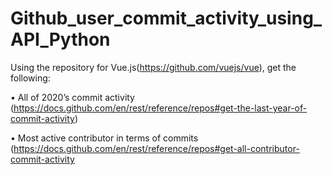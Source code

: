 # Github_user_commit_activity_using_API_Python

Using the repository for Vue.js(https://github.com/vuejs/vue), get the following:

•	All of 2020’s commit activity (https://docs.github.com/en/rest/reference/repos#get-the-last-year-of-commit-activity)

•	Most active contributor in terms of commits (https://docs.github.com/en/rest/reference/repos#get-all-contributor-commit-activity
